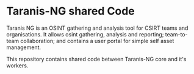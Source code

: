 # Taranis-NG shared Code

Taranis NG is an OSINT gathering and analysis tool for CSIRT teams and
organisations. It allows osint gathering, analysis and reporting; team-to-team
collaboration; and contains a user portal for simple self asset management.

This repository contains shared code between Taranis-NG core and it's workers.

